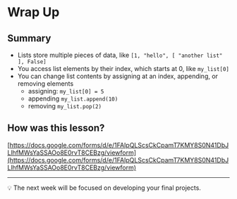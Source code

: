 # Wrap Up

## Summary

- Lists store multiple pieces of data, like `[1, "hello", [ "another list" ], False]`
- You access list elements by their index, which starts at 0, like `my_list[0]`
- You can change list contents by assigning at an index, appending, or removing elements
    - assigning: `my_list[0] = 5`
    - appending `my_list.append(10)`
    - removing `my_list.pop(2)`

## How was this lesson?

[https://docs.google.com/forms/d/e/1FAIpQLScsCkCpamT7KMY8S0N41DbJLlhfMWsYaSSAOo8E0rvT8CEBzg/viewform](https://docs.google.com/forms/d/e/1FAIpQLScsCkCpamT7KMY8S0N41DbJLlhfMWsYaSSAOo8E0rvT8CEBzg/viewform)

---

<aside>
💡 The next week will be focused on developing your final projects.

</aside>